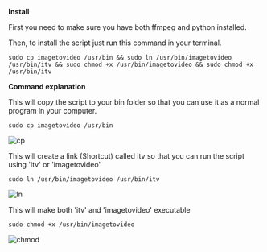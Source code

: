 **Install**

First you need to make sure you have both ffmpeg and python installed.

Then, to install the script just run this command in your terminal.

  ```
  sudo cp imagetovideo /usr/bin && sudo ln /usr/bin/imagetovideo /usr/bin/itv && sudo chmod +x /usr/bin/imagetovideo && sudo chmod +x /usr/bin/itv
  ```
**Command explanation**

This will copy the script to your bin folder so that you can use it as a normal program in your computer.

  ```
  sudo cp imagetovideo /usr/bin
  ```
  ![cp](https://user-images.githubusercontent.com/68345611/147859724-bfa50dd0-4fc0-40c1-8ca3-5268c8cacbb2.png)
  
  
This will create a link (Shortcut) called itv so that you can run the script using 'itv' or 'imagetovideo'

  ```
  sudo ln /usr/bin/imagetovideo /usr/bin/itv
  ```
  ![ln](https://user-images.githubusercontent.com/68345611/147859729-77369698-fff6-49b1-908c-8f7cab30347a.png)

  
This will make both 'itv' and 'imagetovideo' executable

  ```
  sudo chmod +x /usr/bin/imagetovideo
  ```
  ![chmod](https://user-images.githubusercontent.com/68345611/147859732-b516e73d-b7a8-42f1-a1d0-2ce80fe48f84.png)
